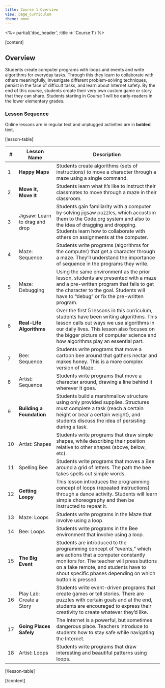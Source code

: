 ```yaml
---
title: Course 1 Overview
view: page_curriculum
theme: none
---
```


<%= partial('doc_header', :title => 'Course 1') %>

[content]
## Overview

Students create computer programs with loops and events and write algorithms for everyday tasks. Through this they learn to collaborate with others meaningfully, investigate different problem-solving techniques, persist in the face of difficult tasks, and learn about Internet safety. By the end of this course, students create their very own custom game or story that they can share. Students starting in Course 1 will be early-readers in the lower elementary grades.

### Lesson Sequence 

Online lessons are in regular text and unplugged activities are in **bolded** text.


[lesson-table]

| #  |          Lesson Name               |                                                                                                                            Description                                                                                                                             |
|----|------------------------------------|--------------------------------------------------------------------------------------------------------------------------------------------------------------------------------------------------------------------------------------------------------------------|
|  1 | **Happy Maps**                     | Students create algorithms (sets of instructions) to move a character through a maze using a single command.                                                                                                                                                      |
|  2 | **Move It, Move It**               | Students learn what it’s like to instruct their classmates to move through a maze in their classroom.                                                                                                                                                              |
|  3 | Jigsaw: Learn to drag and drop     | Students gain familiarity with a computer by solving jigsaw puzzles, which accustom them to the Code.org system and also to the idea of dragging and dropping. Students learn how to collaborate with others on assignments at the computer.                        |
|  4 | Maze: Sequence                     | Students write programs (algorithms for the computer) that get a character through a maze. They’ll understand the importance of sequence in the programs they write.                                                                                             |
|  5 | Maze: Debugging                    | Using the same environment as the prior lesson, students are presented with a maze and a pre-written program that fails to get the character to the goal. Students will have to “debug” or fix the pre-written program.                                            |
|  6 | **Real-Life Algorithms**           | Over the first 5 lessons in this curriculum, students have been writing algorithms. This lesson calls out ways we use algorithms in our daily lives. This lesson also focuses on the bigger picture of computer science and how algorithms play an essential part. |
|  7 | Bee: Sequence                      | Students write programs that move a cartoon bee around that gathers nectar and makes honey. This is a more complex version of Maze.                                                                                                                                |
|  8 | Artist: Sequence                   | Students write programs that move a character around, drawing a line behind it wherever it goes.                                                                                                                                                                   |
|  9 | **Building a Foundation**          | Students build a marshmallow structure using only provided supplies. Structures must complete a task (reach a certain height or bear a certain weight), and students discuss the idea of persisting during a task.                                                 |
| 10 | Artist: Shapes                     | Students write programs that draw simple shapes, while describing their position relative to other shapes (above, below, etc).                                                                                                                                     |
| 11 | Spelling Bee                       | Students write programs that moves a Bee around a grid of letters. The path the bee takes spells out simple words.                                                                                                                                                 |
| 12 | **Getting Loopy**                  | This lesson introduces the programming concept of loops (repeated instructions) through a dance activity. Students will learn simple choreography and then be instructed to repeat it.                                                                             |
| 13 | Maze: Loops                        | Students write programs in the Maze that involve using a loop.                                                                                                                                                                                                     |
| 14 | Bee: Loops                         | Students write programs in the Bee environment that involve using a loop.                                                                                                                                                                                          |
| 15 | **The Big Event**                  | Students are introduced to the programming concept of “events,” which are actions that a computer constantly monitors for. The teacher will press buttons on a fake remote, and students have to shout specific phases depending on which button is pressed.        |
| 16 | Play Lab: Create a Story           | Students write event-driven programs that create games or tell stories. There are puzzles with certain goals and at the end, students are encouraged to express their creativity to create whatever they’d like.                                                   |
| 17 | **Going Places Safely**            | The Internet is a powerful, but sometimes dangerous place. Teachers introduce to students how to stay safe while navigating the Internet.                                                                                                                          |
| 18 | Artist: Loops            | Students write programs that draw interesting and beautiful patterns using loops.                                                                                                                          |


[/lesson-table]

[/content]


<link rel="stylesheet" type="text/css" href="../docs/morestyle.css"/>